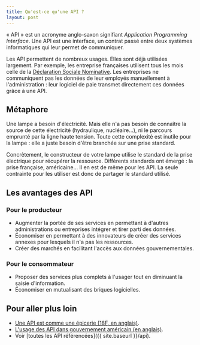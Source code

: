 ```yaml
---
title: Qu'est-ce qu'une API ?
layout: post
---
```


« API » est un acronyme anglo-saxon signifiant _Application Programming Interface_. Une API est une interface, un contrat passé entre deux systèmes informatiques qui leur permet de communiquer.

Les API permettent de nombreux usages. Elles sont déjà utilisées largement. Par exemple, les entreprise françaises utilisent tous les mois celle de la [Déclaration Sociale Nominative](http://www.dsn-info.fr/api-dsn.htm). Les entreprises ne communiquent pas les données de leur employés manuellement à l'administration : leur logiciel de paie transmet directement ces données grâce à une API.

## Métaphore

Une lampe a besoin d'électricité. Mais elle n'a pas besoin de connaître la source de cette électricité (hydraulique, nucléaire…), ni le parcours emprunté par la ligne haute tension. Toute cette complexité est inutile pour la lampe : elle a juste besoin d'être branchée sur une prise standard.

Concrètement, le constructeur de votre lampe utilise le standard de la prise électrique pour récupérer la ressource. Différents standards ont émergé&nbsp;: la prise française, américaine&hellip; Il en est de même pour les API. La seule contrainte pour les utiliser est donc de partager le standard utilisé.

## Les avantages des API

### Pour le producteur

  * Augmenter la portée de ses services en permettant à d'autres administrations ou entreprises intégrer et tirer parti des données.
  * Économiser en permettant à des innovateurs de créer des services annexes pour lesquels il n'a pas les ressources.
  * Créer des marchés en facilitant l'accès aux données gouvernementales.

### Pour le consommateur

  * Proposer des services plus complets à l'usager tout en diminuant la saisie d'information.
  * Économiser en mutualisant des briques logicielles.

## Pour aller plus loin

  * [Une API est comme une épicerie (18F, en anglais)](https://18f.gsa.gov/2016/04/22/what-is-an-api/).
  * [L'usage des API dans gouvernement américain (en anglais)](https://www.digitalgov.gov/2013/04/30/apis-in-government/).
  * Voir [toutes les API référencées]({{ site.baseurl }}/api).
